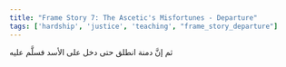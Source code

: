 ```yaml
---
title: "Frame Story 7: The Ascetic's Misfortunes - Departure"
tags: ['hardship', 'justice', 'teaching', "frame_story_departure"]
---
```


 ثم إنَّ دمنة انطلق حتى دخل على الأسد فسلَّم عليه
